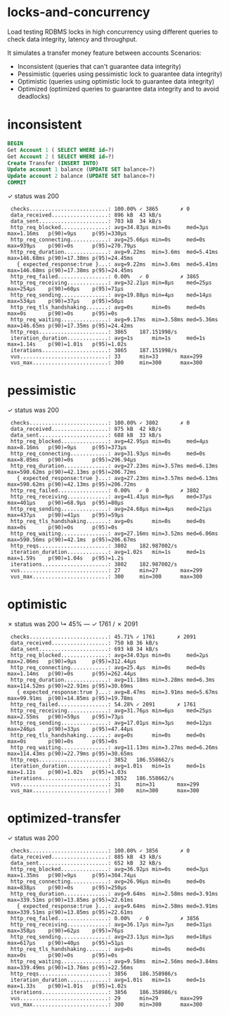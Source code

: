 # locks-and-concurrency

Load testing RDBMS locks in high concurrency using different queries to check data integrity, latency and throughput. 


It simulates a transfer money feature between accounts
Scenarios:
- Inconsistent (queries that can't guarantee data integrity)
- Pessimistic (queries using pessimistic lock to guarantee data integrity)
- Optimistic (queries using optimistic lock to guarantee data integrity)
- Optimized (optimized queries to guarantee data integrity and to avoid deadlocks)

# inconsistent

```sql
BEGIN
Get Account 1 ( SELECT WHERE id=?)
Get Account 2 ( SELECT WHERE id=?)
Create Transfer (INSERT INTO)
Update account 1 balance (UPDATE SET balance=?)
Update account 2 balance (UPDATE SET balance=?)
COMMIT
```

✓ status was 200

     checks.........................: 100.00% ✓ 3865       ✗ 0
     data_received..................: 896 kB  43 kB/s
     data_sent......................: 703 kB  34 kB/s
     http_req_blocked...............: avg=34.83µs min=0s     med=3µs    max=1.16ms   p(90)=9µs     p(95)=330µs
     http_req_connecting............: avg=25.66µs min=0s     med=0s     max=939µs    p(90)=0s      p(95)=270.79µs
     http_req_duration..............: avg=9.22ms  min=3.6ms  med=5.41ms max=146.68ms p(90)=17.38ms p(95)=24.45ms
       { expected_response:true }...: avg=9.22ms  min=3.6ms  med=5.41ms max=146.68ms p(90)=17.38ms p(95)=24.45ms
     http_req_failed................: 0.00%   ✓ 0          ✗ 3865
     http_req_receiving.............: avg=32.21µs min=8µs    med=25µs   max=254µs    p(90)=60µs    p(95)=71µs
     http_req_sending...............: avg=19.88µs min=4µs    med=14µs   max=534µs    p(90)=37µs    p(95)=50µs
     http_req_tls_handshaking.......: avg=0s      min=0s     med=0s     max=0s       p(90)=0s      p(95)=0s
     http_req_waiting...............: avg=9.17ms  min=3.58ms med=5.36ms max=146.65ms p(90)=17.35ms p(95)=24.42ms
     http_reqs......................: 3865    187.151998/s
     iteration_duration.............: avg=1s      min=1s     med=1s     max=1.14s    p(90)=1.01s   p(95)=1.02s
     iterations.....................: 3865    187.151998/s
     vus............................: 33      min=33       max=299
     vus_max........................: 300     min=300      max=300

# pessimistic
✓ status was 200

     checks.........................: 100.00% ✓ 3802       ✗ 0
     data_received..................: 875 kB  42 kB/s
     data_sent......................: 688 kB  33 kB/s
     http_req_blocked...............: avg=42.95µs min=0s     med=4µs    max=8.16ms   p(90)=9µs     p(95)=373µs
     http_req_connecting............: avg=31.93µs min=0s     med=0s     max=8.05ms   p(90)=0s      p(95)=296.94µs
     http_req_duration..............: avg=27.23ms min=3.57ms med=6.13ms max=590.62ms p(90)=42.13ms p(95)=206.72ms
       { expected_response:true }...: avg=27.23ms min=3.57ms med=6.13ms max=590.62ms p(90)=42.13ms p(95)=206.72ms
     http_req_failed................: 0.00%   ✓ 0          ✗ 3802
     http_req_receiving.............: avg=41.43µs min=9µs    med=37µs   max=401µs    p(90)=68.9µs  p(95)=80µs
     http_req_sending...............: avg=24.68µs min=4µs    med=21µs   max=437µs    p(90)=41µs    p(95)=59µs
     http_req_tls_handshaking.......: avg=0s      min=0s     med=0s     max=0s       p(90)=0s      p(95)=0s
     http_req_waiting...............: avg=27.16ms min=3.52ms med=6.06ms max=590.56ms p(90)=42.1ms  p(95)=206.67ms
     http_reqs......................: 3802    182.987002/s
     iteration_duration.............: avg=1.02s   min=1s     med=1s     max=1.59s    p(90)=1.04s   p(95)=1.2s
     iterations.....................: 3802    182.987002/s
     vus............................: 27      min=27       max=299
     vus_max........................: 300     min=300      max=300

# optimistic
✗ status was 200
↳  45% — ✓ 1761 / ✗ 2091

     checks.........................: 45.71% ✓ 1761       ✗ 2091
     data_received..................: 750 kB 36 kB/s
     data_sent......................: 693 kB 34 kB/s
     http_req_blocked...............: avg=34.03µs min=0s     med=2µs    max=2.06ms   p(90)=9µs     p(95)=312.44µs
     http_req_connecting............: avg=25.4µs  min=0s     med=0s     max=1.14ms   p(90)=0s      p(95)=262.44µs
     http_req_duration..............: avg=11.18ms min=3.28ms med=6.3ms  max=114.52ms p(90)=22.91ms p(95)=30.69ms
       { expected_response:true }...: avg=8.47ms  min=3.91ms med=5.67ms max=99.91ms  p(90)=14.85ms p(95)=19.78ms
     http_req_failed................: 54.28% ✓ 2091       ✗ 1761
     http_req_receiving.............: avg=31.76µs min=6µs    med=25µs   max=2.55ms   p(90)=59µs    p(95)=73µs
     http_req_sending...............: avg=17.01µs min=3µs    med=12µs   max=246µs    p(90)=33µs    p(95)=47.44µs
     http_req_tls_handshaking.......: avg=0s      min=0s     med=0s     max=0s       p(90)=0s      p(95)=0s
     http_req_waiting...............: avg=11.13ms min=3.27ms med=6.26ms max=114.43ms p(90)=22.79ms p(95)=30.65ms
     http_reqs......................: 3852   186.558662/s
     iteration_duration.............: avg=1.01s   min=1s     med=1s     max=1.11s    p(90)=1.02s   p(95)=1.03s
     iterations.....................: 3852   186.558662/s
     vus............................: 31     min=31       max=299
     vus_max........................: 300    min=300      max=300

# optimized-transfer
✓ status was 200

     checks.........................: 100.00% ✓ 3856       ✗ 0
     data_received..................: 885 kB  43 kB/s
     data_sent......................: 652 kB  32 kB/s
     http_req_blocked...............: avg=36.92µs min=0s     med=3µs    max=1.35ms   p(90)=9µs     p(95)=304.74µs
     http_req_connecting............: avg=26.96µs min=0s     med=0s     max=838µs    p(90)=0s      p(95)=250µs
     http_req_duration..............: avg=9.64ms  min=2.58ms med=3.91ms max=339.51ms p(90)=13.85ms p(95)=22.61ms
       { expected_response:true }...: avg=9.64ms  min=2.58ms med=3.91ms max=339.51ms p(90)=13.85ms p(95)=22.61ms
     http_req_failed................: 0.00%   ✓ 0          ✗ 3856
     http_req_receiving.............: avg=36.17µs min=7µs    med=31µs   max=358µs    p(90)=62µs    p(95)=76µs
     http_req_sending...............: avg=23.13µs min=3µs    med=18µs   max=617µs    p(90)=40µs    p(95)=51µs
     http_req_tls_handshaking.......: avg=0s      min=0s     med=0s     max=0s       p(90)=0s      p(95)=0s
     http_req_waiting...............: avg=9.58ms  min=2.56ms med=3.84ms max=339.49ms p(90)=13.76ms p(95)=22.56ms
     http_reqs......................: 3856    186.358986/s
     iteration_duration.............: avg=1.01s   min=1s     med=1s     max=1.33s    p(90)=1.01s   p(95)=1.02s
     iterations.....................: 3856    186.358986/s
     vus............................: 29      min=29       max=299
     vus_max........................: 300     min=300      max=300


